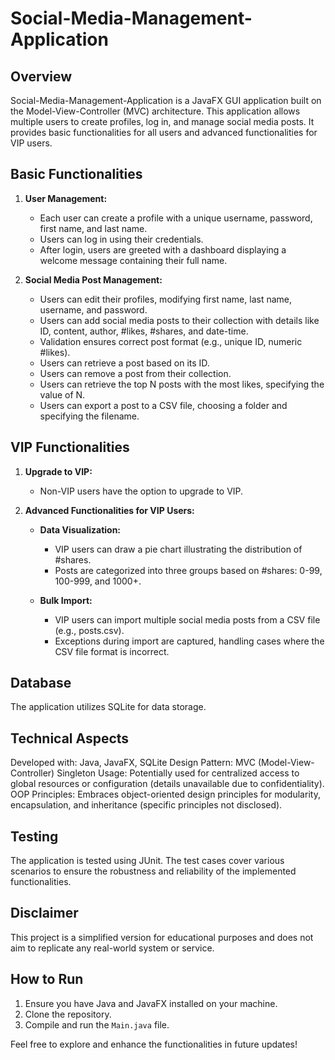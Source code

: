 # Social-Media-Management-Application

## Overview
Social-Media-Management-Application is a JavaFX GUI application built on the Model-View-Controller (MVC) architecture. This application allows multiple users to create profiles, log in, and manage social media posts. It provides basic functionalities for all users and advanced functionalities for VIP users.

## Basic Functionalities
1. **User Management:**
   - Each user can create a profile with a unique username, password, first name, and last name.
   - Users can log in using their credentials.
   - After login, users are greeted with a dashboard displaying a welcome message containing their full name.

2. **Social Media Post Management:**
   - Users can edit their profiles, modifying first name, last name, username, and password.
   - Users can add social media posts to their collection with details like ID, content, author, #likes, #shares, and date-time.
   - Validation ensures correct post format (e.g., unique ID, numeric #likes).
   - Users can retrieve a post based on its ID.
   - Users can remove a post from their collection.
   - Users can retrieve the top N posts with the most likes, specifying the value of N.
   - Users can export a post to a CSV file, choosing a folder and specifying the filename.

## VIP Functionalities
1. **Upgrade to VIP:**
   - Non-VIP users have the option to upgrade to VIP.

2. **Advanced Functionalities for VIP Users:**
   - **Data Visualization:**
      - VIP users can draw a pie chart illustrating the distribution of #shares.
      - Posts are categorized into three groups based on #shares: 0-99, 100-999, and 1000+.

   - **Bulk Import:**
      - VIP users can import multiple social media posts from a CSV file (e.g., posts.csv).
      - Exceptions during import are captured, handling cases where the CSV file format is incorrect.

## Database
The application utilizes SQLite for data storage.

## Technical Aspects

Developed with: Java, JavaFX, SQLite
Design Pattern: MVC (Model-View-Controller)
Singleton Usage: Potentially used for centralized access to global resources or configuration (details unavailable due to confidentiality).
OOP Principles: Embraces object-oriented design principles for modularity, encapsulation, and inheritance (specific principles not disclosed).

## Testing
The application is tested using JUnit. The test cases cover various scenarios to ensure the robustness and reliability of the implemented functionalities.

## Disclaimer
This project is a simplified version for educational purposes and does not aim to replicate any real-world system or service.

## How to Run
1. Ensure you have Java and JavaFX installed on your machine.
2. Clone the repository.
3. Compile and run the `Main.java` file.

Feel free to explore and enhance the functionalities in future updates!
